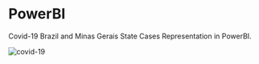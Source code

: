 # PowerBI
Covid-19 Brazil and Minas Gerais State Cases Representation in PowerBI.

![covid-19](https://user-images.githubusercontent.com/62572101/200144778-59804860-bf11-4157-ac85-468ee8a4e3be.gif)
